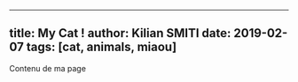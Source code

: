 ------------------------------
title: My Cat !
author: Kilian SMITI
date: 2019-02-07
tags: [cat, animals, miaou]
------------------------------

Contenu de ma page
